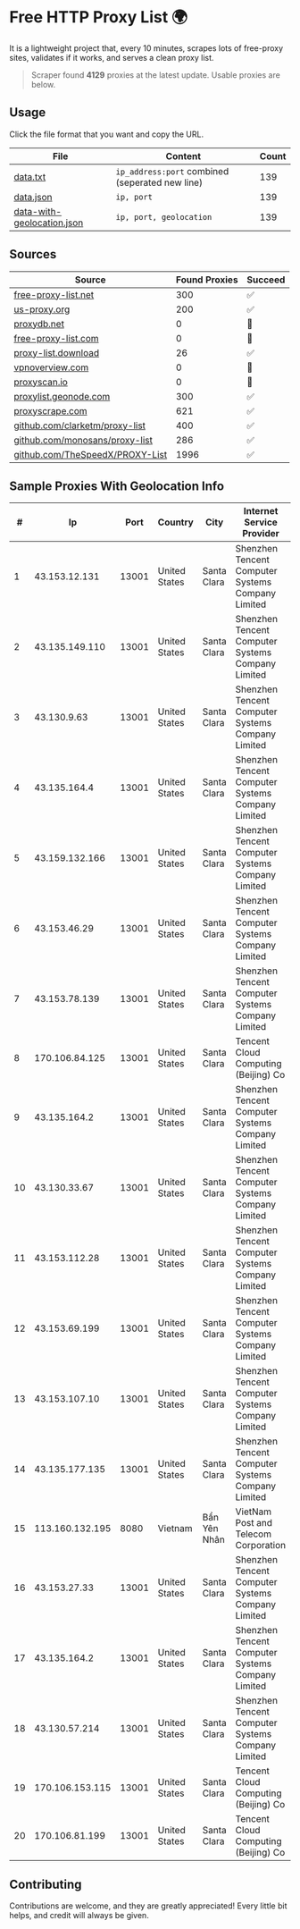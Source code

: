 
# Free HTTP Proxy List 🌍

It is a lightweight project that, every 10 minutes, scrapes lots of free-proxy sites, validates if it works, and serves a clean proxy list.


> Scraper found **4129** proxies at the latest update. Usable proxies are below.

## Usage

Click the file format that you want and copy the URL.


|File|Content|Count|
|----|-------|-----|
|[data.txt](https://raw.githubusercontent.com/themiralay/Proxy-List-World/master/data.txt)|`ip_address:port` combined (seperated new line)|139|
|[data.json](https://raw.githubusercontent.com/themiralay/Proxy-List-World/master/data.json)|`ip, port`|139|
|[data-with-geolocation.json](https://raw.githubusercontent.com/themiralay/Proxy-List-World/master/data-with-geolocation.json)|`ip, port, geolocation`|139|

## Sources

|Source|Found Proxies|Succeed|
|------|-------------|-------|
|[free-proxy-list.net](https://free-proxy-list.net)|300|✅|
|[us-proxy.org](https://www.us-proxy.org)|200|✅|
|[proxydb.net](http://proxydb.net)|0|🚫|
|[free-proxy-list.com](https://free-proxy-list.com/?page=&port=&type%5B%5D=http&type%5B%5D=https&up_time=0&search=Search)|0|🚫|
|[proxy-list.download](https://www.proxy-list.download/HTTP)|26|✅|
|[vpnoverview.com](https://vpnoverview.com/privacy/anonymous-browsing/free-proxy-servers)|0|🚫|
|[proxyscan.io](https://www.proxyscan.io)|0|🚫|
|[proxylist.geonode.com](https://proxylist.geonode.com/api/proxy-list?limit=300&page=1&sort_by=lastChecked&sort_type=desc&protocols=http,https)|300|✅|
|[proxyscrape.com](https://api.proxyscrape.com/v2/?request=displayproxies&protocol=http&timeout=10000&country=all&ssl=all&anonymity=all)|621|✅|
|[github.com/clarketm/proxy-list](https://raw.githubusercontent.com/clarketm/proxy-list/master/proxy-list-raw.txt)|400|✅|
|[github.com/monosans/proxy-list](https://raw.githubusercontent.com/monosans/proxy-list/main/proxies/http.txt)|286|✅|
|[github.com/TheSpeedX/PROXY-List](https://raw.githubusercontent.com/TheSpeedX/PROXY-List/master/http.txt)|1996|✅|


## Sample Proxies With Geolocation Info

|#|Ip|Port|Country|City|Internet Service Provider|
|-|--|----|-------|----|-------------------------|
|1|43.153.12.131|13001|United States|Santa Clara|Shenzhen Tencent Computer Systems Company Limited|
|2|43.135.149.110|13001|United States|Santa Clara|Shenzhen Tencent Computer Systems Company Limited|
|3|43.130.9.63|13001|United States|Santa Clara|Shenzhen Tencent Computer Systems Company Limited|
|4|43.135.164.4|13001|United States|Santa Clara|Shenzhen Tencent Computer Systems Company Limited|
|5|43.159.132.166|13001|United States|Santa Clara|Shenzhen Tencent Computer Systems Company Limited|
|6|43.153.46.29|13001|United States|Santa Clara|Shenzhen Tencent Computer Systems Company Limited|
|7|43.153.78.139|13001|United States|Santa Clara|Shenzhen Tencent Computer Systems Company Limited|
|8|170.106.84.125|13001|United States|Santa Clara|Tencent Cloud Computing (Beijing) Co|
|9|43.135.164.2|13001|United States|Santa Clara|Shenzhen Tencent Computer Systems Company Limited|
|10|43.130.33.67|13001|United States|Santa Clara|Shenzhen Tencent Computer Systems Company Limited|
|11|43.153.112.28|13001|United States|Santa Clara|Shenzhen Tencent Computer Systems Company Limited|
|12|43.153.69.199|13001|United States|Santa Clara|Shenzhen Tencent Computer Systems Company Limited|
|13|43.153.107.10|13001|United States|Santa Clara|Shenzhen Tencent Computer Systems Company Limited|
|14|43.135.177.135|13001|United States|Santa Clara|Shenzhen Tencent Computer Systems Company Limited|
|15|113.160.132.195|8080|Vietnam|Bẩn Yên Nhân|VietNam Post and Telecom Corporation|
|16|43.153.27.33|13001|United States|Santa Clara|Shenzhen Tencent Computer Systems Company Limited|
|17|43.135.164.2|13001|United States|Santa Clara|Shenzhen Tencent Computer Systems Company Limited|
|18|43.130.57.214|13001|United States|Santa Clara|Shenzhen Tencent Computer Systems Company Limited|
|19|170.106.153.115|13001|United States|Santa Clara|Tencent Cloud Computing (Beijing) Co|
|20|170.106.81.199|13001|United States|Santa Clara|Tencent Cloud Computing (Beijing) Co|



## Contributing

Contributions are welcome, and they are greatly appreciated! Every
little bit helps, and credit will always be given.

